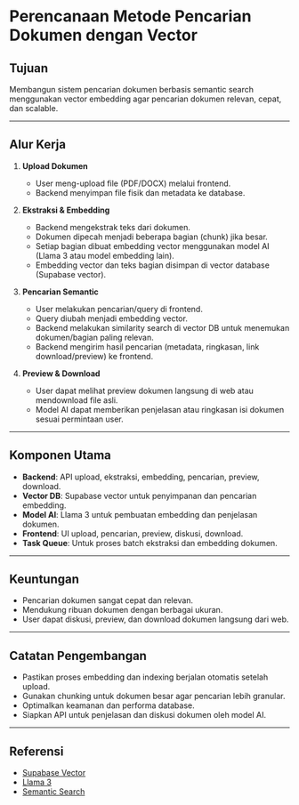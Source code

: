 # Perencanaan Metode Pencarian Dokumen dengan Vector

## Tujuan
Membangun sistem pencarian dokumen berbasis semantic search menggunakan vector embedding agar pencarian dokumen relevan, cepat, dan scalable.

---

## Alur Kerja
1. **Upload Dokumen**
   - User meng-upload file (PDF/DOCX) melalui frontend.
   - Backend menyimpan file fisik dan metadata ke database.

2. **Ekstraksi & Embedding**
   - Backend mengekstrak teks dari dokumen.
   - Dokumen dipecah menjadi beberapa bagian (chunk) jika besar.
   - Setiap bagian dibuat embedding vector menggunakan model AI (Llama 3 atau model embedding lain).
   - Embedding vector dan teks bagian disimpan di vector database (Supabase vector).

3. **Pencarian Semantic**
   - User melakukan pencarian/query di frontend.
   - Query diubah menjadi embedding vector.
   - Backend melakukan similarity search di vector DB untuk menemukan dokumen/bagian paling relevan.
   - Backend mengirim hasil pencarian (metadata, ringkasan, link download/preview) ke frontend.

4. **Preview & Download**
   - User dapat melihat preview dokumen langsung di web atau mendownload file asli.
   - Model AI dapat memberikan penjelasan atau ringkasan isi dokumen sesuai permintaan user.

---

## Komponen Utama
- **Backend**: API upload, ekstraksi, embedding, pencarian, preview, download.
- **Vector DB**: Supabase vector untuk penyimpanan dan pencarian embedding.
- **Model AI**: Llama 3 untuk pembuatan embedding dan penjelasan dokumen.
- **Frontend**: UI upload, pencarian, preview, diskusi, download.
- **Task Queue**: Untuk proses batch ekstraksi dan embedding dokumen.

---

## Keuntungan
- Pencarian dokumen sangat cepat dan relevan.
- Mendukung ribuan dokumen dengan berbagai ukuran.
- User dapat diskusi, preview, dan download dokumen langsung dari web.

---

## Catatan Pengembangan
- Pastikan proses embedding dan indexing berjalan otomatis setelah upload.
- Gunakan chunking untuk dokumen besar agar pencarian lebih granular.
- Optimalkan keamanan dan performa database.
- Siapkan API untuk penjelasan dan diskusi dokumen oleh model AI.

---

## Referensi
- [Supabase Vector](https://supabase.com/docs/guides/database/extensions/pgvector)
- [Llama 3](https://ai.meta.com/blog/meta-llama-3/)
- [Semantic Search](https://towardsdatascience.com/semantic-search-3f6c3f7d3b0c)
